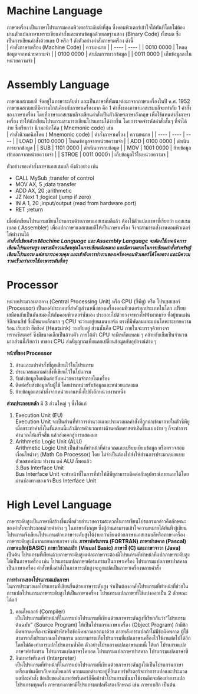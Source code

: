# Machine Language  
ภาษาเครื่อง เป็นภาษาโปรแกรมคอมพิวเตอร์ระดับต่ำที่สุด ซึ่งคอมพิวเตอร์เข้าใจได้ทันทีโดยไม่ต้องผ่านตัวแปลภาษาเพราะเขียนคำสั่งและแทนข้อมูลด้วยเลขฐานสอง (Binary Code) ทั้งหมด ซึ่งเป็นการเขียนคำสั่งด้วยเลข 0 หรือ 1 ดังตัวอย่างคำสั่งภาษาเครื่อง ดังนี้  
| คำสั่งภาษาเครื่อง (Machine Code) | ความหมาย |
| ---- | ---- |
| 0010 0000 | โหลดข้อมูลจากหน่วยความจำ |
| 0100 0000 | ดำเนินการบวกข้อมูล |
| 0011 0000 | เก็บข้อมูลลงในหน่วยความจำ |

# Assembly Language  
ภาษาแอสเซมบลี จัดอยู่ในภาษาระดับต่ำ และเป็นภาษาที่พัฒนาต่อมาจากภาษาเครื่องในปี ค.ศ. 1952 ภาษาแอสเซมบลีมีความใกล้เคียงกับภาษาเครื่องมาก คือ 1 คำสั่งของภาษาแอสเซมบลีจะเท่ากับ 1 คำสั่งของภาษาเครื่อง โดยที่ภาษาแอสเซมบลีจะเขียนคำสั่งเป็นตัวอักษรภาษาอังกฤษ เพื่อใช้แทนคำสั่งภาษาเครื่อง ทำให้นักเขียนโปรแกรมสามารถเขียนโปรแกรมได้ง่ายขึ้น โดยการจดจำรหัสคำสั่งสั้นๆ ที่จำได้ง่าย ซึ่งเรียกว่า นิวมอนิกโค้ด ( Mnemonic code) เช่น  
| คำสั่งนิวมอนิกโคด ( Mnemonic code) | คำสั่งภาษาเครื่อง | ความหมาย |
| ---- | ---- | ---- |
| LOAD | 0010 0000 | โหลดข้อมูลจากหน่วยความจำ |
| ADD | 0100 0000 | ดำเนินการบวกข้อมูล |
| SUB | 1101 0000 | ดำเนินการลบข้อมูล |
| MOV | 1001 0000 | ย้ายข้อมูลเข้าออกจากหน่วยความจำ |
| STROE | 0011 0000ำ | เก็บข้อมูลไว้ในหน่วยความจ |

ตัวอย่างของคำสั่งภาษาแอสเซมบลี ดังตัวอย่าง เช่น
- CALL MySub ;transfer of control
- MOV AX, 5 ;data transfer
- ADD AX, 20 ;arithmetic
- JZ Next 1 ;logical (jump if zero)
- IN A 1, 20 ;input/output (read from hardware port)
- RET ;return


เมื่อนักเขียนโปรแกรมเขียนโปรแกรมด้วยภาษาแอสเซมบลีแล้ว ต้องใช้ตัวแปลภาษาที่เรียกว่า แอสเซมเบลอ ( Assembler) เพื่อแปลภาษาแอสเซมบลีให้เป็นภาษาเครื่อง จึงจะสามารถสั่งงานคอมพิวเตอร์ให้ทำงานได้  
_**คำสั่งที่เขียนด้วย Machine Language และ Assembly Language จะต้องใช้เทคนิคการเขียนโปรแกรมสูง เพราะมีความยืดหยุ่นในการเขียนน้อยมาก และมีความยากในการเขียนคำสั่งสำหรับผู้เขียนโปรแกรม แต่สามารถควบคุม และเข้าถึงการทำงานของเครื่องคอมพิวเตอร์ได้โดยตรง และมีความรวดเร็วกว่าการใช้ภาษาระดับอื่นๆ**_
# Processor  
หน่วยประมวลผลกลาง (Central Processing Unit) หรือ CPU (ซีพียู) หรือ โปรเซสเซอร์ (Processor) เป็นองค์ประกอบที่สำคัญส่วนหนึ่งของเครื่องคอมพิวเตอร์ทุกประเภทในโลก เปรียบเสมือนกับเป็นมันสมองให้กับคอมพิวเตอร์นั่นเอง ประกอบไปด้วยวงจรทางไฟฟ้ามากมาย ที่อยู่บนแผ่นซิลิกอนซิป  ซึ่งมีขนาดเล็กมาก ๆ CPU จะวางอยู่บนเมนบอร์ด ตรงที่มีพัดลมและแผ่นโลหะระบายความร้อน เรียกว่า ฮีตซิงค์ (Heatsink) วางทับอยู่ ส่วนนั้นคือ CPU ภายในจะบรรจุด้วยวงจรทรานซิสเตอร์ ซึ่งมีขนาดเล็กเป็นล้านตัว ภายใต้ตัว CPU จะมีเหล็กแหลม ๆ คล้ายกับเข็มเป็นจำนวนมากส่วนนี้เรียกว่า ขาของ CPU ส่งสัญญาณเพื่อแลกเปลี่ยนข้อมูลกับอุปกรณ์ต่าง ๆ  

**หน้าที่ของ Processor**  
1. อ่านและแปรคำสั่งที่ถูกเขียนไว้ในโปรแกรม
2. ประมวลผลตามคำสั่งที่เขียนไว้ในโปแกรม
3. รับส่งข้อมูลโดยติดต่อกับหน่วยความจำภายในเครื่อง
4. ติดต่อรับส่งข้อมูลกับผู้ใช้ โดยผ่านหน่วยรับข้อมูลและหน่วยแสดงผล
5. ย้ายข้อมูลและคำสั่งจากหน่วยงานหนึ่งไปยังอีกหน่วยงานหนึ่ง  

**ส่วนประกอบหลัก** มี 3 ส่วนใหญ่ ๆ ซึ่งได้แก่  
1. Execution Unit (EU)  
Execution Unit จะเป็นส่วนที่ทำการคำนวณและประมวลผลคำสั่งที่ถูกนำเข้ามาภายในตัวซีพียู เมื่อกระทำคำสั่งในขั้นตอนนี้แล้วมีการคำนวณทางด้านคณิตศาสตร์เกิดขึ้นแบบง่าย ๆ ก็จะทำการคำนวณให้เสร็จสิ้น แล้วส่งออกสู่การแสดงผล  
2. Arithmetic Logic Unit (ALU)  
Arithmetic Logic Unit เป็นส่วนที่ทำหน้าที่คำนวณและเปรียบเทียบข้อมูล หรือตรวจสอบเงื่อนไขต่างๆ (Math Co Processor) โดย   ไม่จำเป็นต้องไปส่งให้ส่วนการประมวลผลแบบตัวเลขทศนิยม  ทำงาน แค่ ALU ก็พอแล้ว  
3.Bus Interface Unit  
Bus Interface Unit จะทำหน้าที่ในการที่ทำให้ซีพียูสามารถติดต่อกับอุปกรณ์ภายนอกได้โดยผ่านช่องทางของเจ้า Bus Interface Unit  
# High Level Language  
ภาษาระดับสูงเป็นภาษาที่สร้างขึ้นเพื่อช่วยอำนวยความสะดวกในการเขียนโปรแกรมกล่าวคือลักษณะของคำสั่งจะประกอบด้วยคำต่าง ๆ ในภาษาอังกฤษ ซึ่งผู้อ่านสามารถเข้าใจความหมายได้ทันที ผู้เขียนโปรแกรมจึงเขียนโปรแกรมด้วยภาษาระดับสูงได้ง่ายกว่าเขียนด้วยภาษาแอสเซมบลีหรือภาษาเครื่อง ภาษาระดับสูงมีมากมายหลายภาษา เช่น **ภาษาฟอร์แทรน (FORTRAN) ภาษาปาสคาล (Pascal) ภาษาเบสิก(BASIC) ภาษาวิชวลเบสิก (Visual Basic) ภาษาซี (C) และภาษาจาวา (Java)** เป็นต้น โปรแกรมที่เขียนด้วยภาษาระดับสูงแต่ละภาษาจะต้องมีโปรแกรมที่ทำหน้าที่แปลภาษาระดับสูงให้เป็นภาษาเครื่อง เช่น โปรแกรมแปลภาษาฟอร์แทรนเป็นภาษาเครื่อง โปรแกรมแปลภาษาปาสคาลเป็นภาษาเครื่อง คำสั่งหนึ่งคำสั่งในภาษาระดับสูงจะถูกแปลเป็นภาษาเครื่องหลายคำสั่ง  

**การทำงานของโปรแกรมแปลภาษา**  
ในการประมวลผลโปรแกรมที่เขียนขึ้นด้วยภาษาระดับสูง จำเป็นต้องอาศัยโปรแกรมที่ทำหน้าที่ช่วยในการแปลโปรแกรมภาษาระดับสูงให้เป็นภาษาเครื่อง โปรแกรมแปลภาษาที่ใช้แบ่งออกเป็น 2 ลักษณะ ได้แก่  
1. คอมไพเลอร์ (Compiler)  
เป็นโปรแกรมที่ทำหน้าที่ในการแปลโปรแกรมที่เขียนด้วยภาษาระดับสูงที่เรียกกันว่า“โปรแกรมต้นฉบับ” (Source Program) ให้เป็นโปรแกรมภาษาเครื่อง (Object Program) ถ้ามีข้อผิดพลาดเครื่องจะพิมพ์รหัสหรือข้อผิดพลาดออกมาด้วย ภายหลังการแปลถ้าไม่มีข้อผิดพลาด ผู้ใช้สามารถสั่งประมวลผลโปรแกรม และสามารถเก็บโปรแกรมที่แปลภาษาเครื่องไว้ใช้งานต่อไปได้อีก โดยไม่ต้องทำการแปลโปรแกรมซ้ำอีก ตัวอย่างโปรแกรมแปลภาษาแบบนี้ ได้แก่ โปรแกรมแปลภาษาฟอร์แทรน โปรแกรมแปลภาษาโคบอล โปรแกรมแปลภาษาปาสคาล โปรแกรมแปลภาษาซี  
2. อินเทอร์พรีเตอร์ (Interpreter)  
เป็นโปรแกรมที่ทำหน้าที่ในการแปลโปรแกรมที่เขียนด้วยภาษาระดับสูงให้เป็นโปรแกรมภาษาเครื่องเช่นเดียวกับคอมไพเลอร์ ความแตกต่างจะอยู่ที่อินเทอร์พรีเตอร์จะทำการแปลและประมวลผลทีละคำสั่ง ข้อเสียของอินเทอร์พรีเตอร์ก็คือถ้านำโปรแกรมนั้นมาใช้งานอีกจะต้องทำการแปลโปรแกรมทุกครั้ง ภาษาบางภาษามีโปรแกรมแปลทั้งสองลักษณะ เช่น ภาษาเบสิก เป็นต้น
